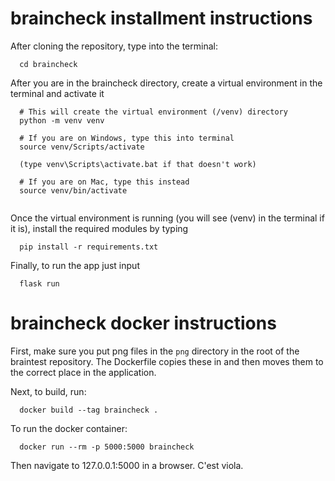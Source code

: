 # braincheck  installment instructions 

After cloning the repository, type into the terminal:
```
  cd braincheck 
```

After you are in the braincheck directory, create a virtual environment in the terminal and activate it
```
  # This will create the virtual environment (/venv) directory
  python -m venv venv
  
  # If you are on Windows, type this into terminal
  source venv/Scripts/activate
  
  (type venv\Scripts\activate.bat if that doesn't work)
  
  # If you are on Mac, type this instead
  source venv/bin/activate
  
```
Once the virtual environment is running (you will see (venv) in the terminal if it is), install the required modules by typing
```
  pip install -r requirements.txt
```

Finally, to run the app just input
```
  flask run
```
  
  
# braincheck docker instructions

First, make sure you put png files in the `png` directory in the root of the braintest repository. The Dockerfile copies these in and then moves them to the correct place in the application.

Next, to build, run:

```
  docker build --tag braincheck .
```

To run the docker container:

```
  docker run --rm -p 5000:5000 braincheck
```

Then navigate to 127.0.0.1:5000 in a browser. C'est viola.

